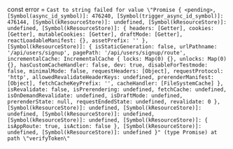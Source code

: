 const error = `Cast to string failed for value \"Promise {
  <pending>,
  [Symbol(async_id_symbol)]: 476240,
  [Symbol(trigger_async_id_symbol)]: 476144,
  [Symbol(kResourceStore)]: undefined,
  [Symbol(kResourceStore)]: undefined,
  [Symbol(kResourceStore)]: {
    headers: [Getter],
    cookies: [Getter],
    mutableCookies: [Getter],
    draftMode: [Getter],
    reactLoadableManifest: {},
    assetPrefix: ''
  },
  [Symbol(kResourceStore)]: {
    isStaticGeneration: false,
    urlPathname: '/api/users/signup',
    pagePath: '/api/users/signup/route',
    incrementalCache: IncrementalCache {
      locks: Map(0) {},
      unlocks: Map(0) {},
      hasCustomCacheHandler: false,
      dev: true,
      disableForTestmode: false,
      minimalMode: false,
      requestHeaders: [Object],
      requestProtocol: 'http',
      allowedRevalidateHeaderKeys: undefined,
      prerenderManifest: [Object],
      fetchCacheKeyPrefix: '',
      cacheHandler: [FileSystemCache]
    },
    isRevalidate: false,
    isPrerendering: undefined,
    fetchCache: undefined,
    isOnDemandRevalidate: undefined,
    isDraftMode: undefined,
    prerenderState: null,
    requestEndedState: undefined,
    revalidate: 0
  },
  [Symbol(kResourceStore)]: undefined,
  [Symbol(kResourceStore)]: undefined,
  [Symbol(kResourceStore)]: undefined,
  [Symbol(kResourceStore)]: undefined,
  [Symbol(kResourceStore)]: { isAppRoute: true, isAction: false },
  [Symbol(kResourceStore)]: undefined,
  [Symbol(kResourceStore)]: undefined
}" (type Promise) at path \"verifyToken\"`

